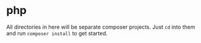 # php

All directories in here will be separate composer projects. Just `cd` into them and run `composer install` to get started.
